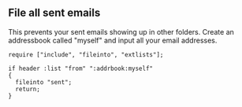 ## File all sent emails

This prevents your sent emails showing up in other folders.
Create an addressbook called "myself" and input all your email addresses.

~~~sieve
require ["include", "fileinto", "extlists"];

if header :list "from" ":addrbook:myself"
{
  fileinto "sent";
  return;
}
~~~
